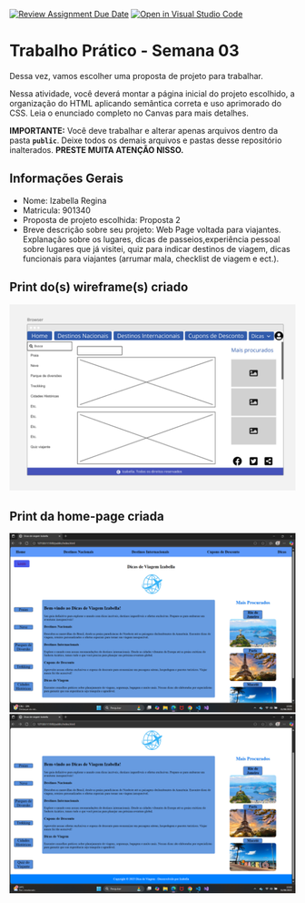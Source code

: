 [![Review Assignment Due Date](https://classroom.github.com/assets/deadline-readme-button-22041afd0340ce965d47ae6ef1cefeee28c7c493a6346c4f15d667ab976d596c.svg)](https://classroom.github.com/a/vecUq_Cz)
[![Open in Visual Studio Code](https://classroom.github.com/assets/open-in-vscode-2e0aaae1b6195c2367325f4f02e2d04e9abb55f0b24a779b69b11b9e10269abc.svg)](https://classroom.github.com/online_ide?assignment_repo_id=20224414&assignment_repo_type=AssignmentRepo)
# Trabalho Prático - Semana 03

Dessa vez, vamos escolher uma proposta de projeto para trabalhar.

Nessa atividade, você deverá montar a página inicial do projeto escolhido, a organização do HTML aplicando semântica correta e uso aprimorado do CSS. Leia o enunciado completo no Canvas para mais detalhes.

**IMPORTANTE:** Você deve trabalhar e alterar apenas arquivos dentro da pasta **`public`**. Deixe todos os demais arquivos e pastas desse repositório inalterados. **PRESTE MUITA ATENÇÃO NISSO.**

## Informações Gerais

- Nome: Izabella Regina
- Matricula: 901340
- Proposta de projeto escolhida: Proposta 2
- Breve descrição sobre seu projeto: Web Page voltada para viajantes. Explanação sobre os lugares, dicas de passeios,experiência pessoal sobre lugares que já visitei, quiz para indicar destinos de viagem, dicas funcionais para viajantes (arrumar mala, checklist de viagem e ect.).


## Print do(s) wireframe(s) criado

<img src= "public/wireframe.png">


## Print da home-page criada

<img src= "public/atv3-1.png">
<img src= "public/atv3-2.png">

